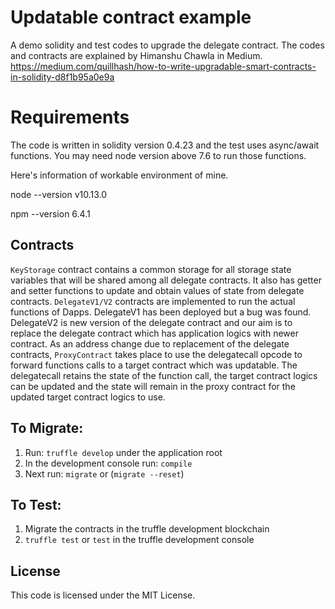 # Updatable contract example
A demo solidity and test codes to upgrade the delegate contract. The codes and contracts are explained by Himanshu Chawla in Medium.
https://medium.com/quillhash/how-to-write-upgradable-smart-contracts-in-solidity-d8f1b95a0e9a

# Requirements
The code is written in solidity version 0.4.23 and the test uses async/await functions.
You may need node version above 7.6 to run those functions.

Here's information of workable environment of mine.

node --version
v10.13.0

npm --version
6.4.1

## Contracts
`KeyStorage` contract contains a common storage for all storage state variables that will be shared among all delegate contracts. It also has getter and setter functions to update and obtain values of state from delegate contracts. `DelegateV1/V2` contracts are implemented to run the actual functions of Dapps. DelegateV1 has been deployed but a bug was found. DelegateV2 is new version of the delegate contract and our aim is to replace the delegate contract which has application logics with newer contract. As an address change due to replacement of the delegate contracts, `ProxyContract` takes place to use the delegatecall opcode to forward functions calls to a target contract which was updatable. The delegatecall retains the state of the function call, the target contract logics can be updated and the state will remain in the proxy contract for the updated target contract logics to use.

## To Migrate:
1. Run: `truffle develop` under the application root
2. In the development console run: `compile`
3. Next run: `migrate` or (`migrate --reset`)

## To Test:
1. Migrate the contracts in the truffle development blockchain
2. `truffle test` or `test` in the truffle development console
 
## License
 
This code is licensed under the MIT License. 
